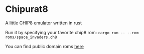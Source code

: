 # Chipurat8
A little CHIP8 emulator written in rust

Run it by specifying your favorite chip8 rom:
`cargo run -- --rom roms/space_invaders.ch8`

You can find public domain roms [here](https://github.com/JohnEarnest/chip8Archive)
